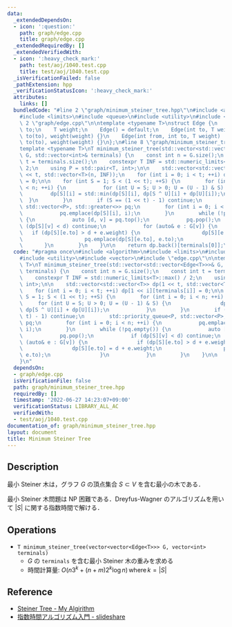```yaml
---
data:
  _extendedDependsOn:
  - icon: ':question:'
    path: graph/edge.cpp
    title: graph/edge.cpp
  _extendedRequiredBy: []
  _extendedVerifiedWith:
  - icon: ':heavy_check_mark:'
    path: test/aoj/1040.test.cpp
    title: test/aoj/1040.test.cpp
  _isVerificationFailed: false
  _pathExtension: hpp
  _verificationStatusIcon: ':heavy_check_mark:'
  attributes:
    links: []
  bundledCode: "#line 2 \"graph/minimum_steiner_tree.hpp\"\n#include <algorithm>\n\
    #include <limits>\n#include <queue>\n#include <utility>\n#include <vector>\n#line\
    \ 2 \"graph/edge.cpp\"\n\ntemplate <typename T>\nstruct Edge {\n    int from,\
    \ to;\n    T weight;\n    Edge() = default;\n    Edge(int to, T weight) : from(-1),\
    \ to(to), weight(weight) {}\n    Edge(int from, int to, T weight) : from(from),\
    \ to(to), weight(weight) {}\n};\n#line 8 \"graph/minimum_steiner_tree.hpp\"\n\n\
    template <typename T>\nT minimum_steiner_tree(std::vector<std::vector<Edge<T>>>&\
    \ G, std::vector<int>& terminals) {\n    const int n = G.size();\n    const int\
    \ t = terminals.size();\n    constexpr T INF = std::numeric_limits<T>::max() /\
    \ 2;\n    using P = std::pair<T, int>;\n\n    std::vector<std::vector<T>> dp(1\
    \ << t, std::vector<T>(n, INF));\n    for (int i = 0; i < t; ++i) dp[1 << i][terminals[i]]\
    \ = 0;\n\n    for (int S = 1; S < (1 << t); ++S) {\n        for (int i = 0; i\
    \ < n; ++i) {\n            for (int U = S; U > 0; U = (U - 1) & S) {\n       \
    \         dp[S][i] = std::min(dp[S][i], dp[S ^ U][i] + dp[U][i]);\n          \
    \  }\n        }\n        if (S == (1 << t) - 1) continue;\n        std::priority_queue<P,\
    \ std::vector<P>, std::greater<>> pq;\n        for (int i = 0; i < n; ++i) {\n\
    \            pq.emplace(dp[S][i], i);\n        }\n        while (!pq.empty())\
    \ {\n            auto [d, v] = pq.top();\n            pq.pop();\n            if\
    \ (dp[S][v] < d) continue;\n            for (auto& e : G[v]) {\n             \
    \   if (dp[S][e.to] > d + e.weight) {\n                    dp[S][e.to] = d + e.weight;\n\
    \                    pq.emplace(dp[S][e.to], e.to);\n                }\n     \
    \       }\n        }\n    }\n\n    return dp.back()[terminals[0]];\n}\n"
  code: "#pragma once\n#include <algorithm>\n#include <limits>\n#include <queue>\n\
    #include <utility>\n#include <vector>\n#include \"edge.cpp\"\n\ntemplate <typename\
    \ T>\nT minimum_steiner_tree(std::vector<std::vector<Edge<T>>>& G, std::vector<int>&\
    \ terminals) {\n    const int n = G.size();\n    const int t = terminals.size();\n\
    \    constexpr T INF = std::numeric_limits<T>::max() / 2;\n    using P = std::pair<T,\
    \ int>;\n\n    std::vector<std::vector<T>> dp(1 << t, std::vector<T>(n, INF));\n\
    \    for (int i = 0; i < t; ++i) dp[1 << i][terminals[i]] = 0;\n\n    for (int\
    \ S = 1; S < (1 << t); ++S) {\n        for (int i = 0; i < n; ++i) {\n       \
    \     for (int U = S; U > 0; U = (U - 1) & S) {\n                dp[S][i] = std::min(dp[S][i],\
    \ dp[S ^ U][i] + dp[U][i]);\n            }\n        }\n        if (S == (1 <<\
    \ t) - 1) continue;\n        std::priority_queue<P, std::vector<P>, std::greater<>>\
    \ pq;\n        for (int i = 0; i < n; ++i) {\n            pq.emplace(dp[S][i],\
    \ i);\n        }\n        while (!pq.empty()) {\n            auto [d, v] = pq.top();\n\
    \            pq.pop();\n            if (dp[S][v] < d) continue;\n            for\
    \ (auto& e : G[v]) {\n                if (dp[S][e.to] > d + e.weight) {\n    \
    \                dp[S][e.to] = d + e.weight;\n                    pq.emplace(dp[S][e.to],\
    \ e.to);\n                }\n            }\n        }\n    }\n\n    return dp.back()[terminals[0]];\n\
    }\n"
  dependsOn:
  - graph/edge.cpp
  isVerificationFile: false
  path: graph/minimum_steiner_tree.hpp
  requiredBy: []
  timestamp: '2022-06-27 14:23:07+09:00'
  verificationStatus: LIBRARY_ALL_AC
  verifiedWith:
  - test/aoj/1040.test.cpp
documentation_of: graph/minimum_steiner_tree.hpp
layout: document
title: Minimum Steiner Tree
---
```


## Description

最小 Steiner 木は，グラフ $G$ の頂点集合 $S \subset V$ を含む最小の木である．

最小 Steiner 木問題は NP 困難である．Dreyfus-Wagner のアルゴリズムを用いて $\vert S\vert$ に関する指数時間で解ける．

## Operations

- `T minimum_steiner_tree(vector<vector<Edge<T>>> G, vector<int> terminals)`
    - $G$ の `terminals` を含む最小 Steiner 木の重みを求める
    - 時間計算量: $O(n3^{k} + (n+m)2^k \log n)\,\text{where}\,k = \vert S\vert$

## Reference

- [Steiner Tree - My Algirithm](https://kopricky.github.io/code/Academic/steiner_tree.html)
- [指数時間アルゴリズム入門 - slideshare](https://www.slideshare.net/wata_orz/ss-12131479)